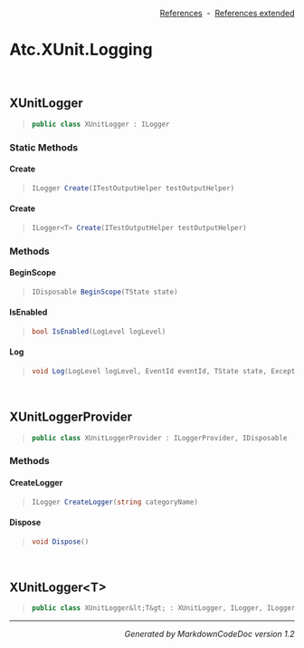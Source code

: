 <div style='text-align: right'>

[References](Index.md)&nbsp;&nbsp;-&nbsp;&nbsp;[References extended](IndexExtended.md)
</div>

# Atc.XUnit.Logging

<br />

## XUnitLogger

>```csharp
>public class XUnitLogger : ILogger
>```

### Static Methods

#### Create
>```csharp
>ILogger Create(ITestOutputHelper testOutputHelper)
>```
#### Create
>```csharp
>ILogger<T> Create(ITestOutputHelper testOutputHelper)
>```
### Methods

#### BeginScope
>```csharp
>IDisposable BeginScope(TState state)
>```
#### IsEnabled
>```csharp
>bool IsEnabled(LogLevel logLevel)
>```
#### Log
>```csharp
>void Log(LogLevel logLevel, EventId eventId, TState state, Exception exception, Func<TState, Exception, string> formatter)
>```

<br />

## XUnitLoggerProvider

>```csharp
>public class XUnitLoggerProvider : ILoggerProvider, IDisposable
>```

### Methods

#### CreateLogger
>```csharp
>ILogger CreateLogger(string categoryName)
>```
#### Dispose
>```csharp
>void Dispose()
>```

<br />

## XUnitLogger&lt;T&gt;

>```csharp
>public class XUnitLogger&lt;T&gt; : XUnitLogger, ILogger, ILogger<T>
>```

<hr /><div style='text-align: right'><i>Generated by MarkdownCodeDoc version 1.2</i></div>
